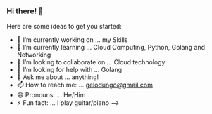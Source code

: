 ### Hi there! 👋

Here are some ideas to get you started:

- 🔭 I’m currently working on ... my Skills
- 🌱 I’m currently learning ... Cloud Computing, Python, Golang and Networking
- 👯 I’m looking to collaborate on ... Cloud technology
- 🤔 I’m looking for help with ... Golang
- 💬 Ask me about ... anything!
- 📫 How to reach me: ... gelodungo@gmail.com
- 😄 Pronouns: ... He/Him
- ⚡ Fun fact: ... I play guitar/piano
-->
